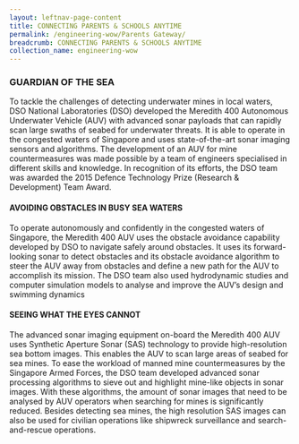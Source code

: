```yaml
---
layout: leftnav-page-content
title: CONNECTING PARENTS & SCHOOLS ANYTIME
permalink: /engineering-wow/Parents Gateway/
breadcrumb: CONNECTING PARENTS & SCHOOLS ANYTIME
collection_name: engineering-wow
---
```


### GUARDIAN OF THE SEA

To tackle the challenges of detecting underwater mines in local waters, DSO National Laboratories (DSO) developed the Meredith 400 Autonomous Underwater Vehicle (AUV) with advanced sonar payloads that can rapidly scan large swaths of seabed for underwater threats. It is able to operate in the congested waters of Singapore and uses state-of-the-art sonar imaging sensors and algorithms. The development of an AUV for mine countermeasures was made possible by a team of engineers specialised in different skills and knowledge. In recognition of its efforts, the DSO team was awarded the 2015 Defence Technology Prize (Research & Development) Team Award.

#### AVOIDING OBSTACLES IN BUSY SEA WATERS
To operate autonomously and confidently in the congested waters of Singapore, the Meredith 400 AUV uses the obstacle avoidance capability developed by DSO to navigate safely around obstacles. It uses its forward-looking sonar to detect obstacles and its obstacle avoidance algorithm to steer the AUV away from obstacles and define a new path for the AUV to accomplish its mission. The DSO team also used hydrodynamic studies and computer simulation models to analyse and improve the AUV’s design and swimming dynamics

#### SEEING WHAT THE EYES CANNOT
The advanced sonar imaging equipment on-board the Meredith 400 AUV uses Synthetic Aperture Sonar (SAS) technology to provide high-resolution sea bottom images. This enables the AUV to scan large areas of seabed for sea mines. To ease the workload of manned mine countermeasures by the Singapore Armed Forces, the DSO team developed advanced sonar processing algorithms to sieve out and highlight mine-like objects in sonar images. With these algorithms, the amount of sonar images that need to be analysed by AUV operators when searching for mines is significantly reduced. Besides detecting sea mines, the high resolution SAS images can also be used for civilian operations like shipwreck surveillance and search-and-rescue operations.
